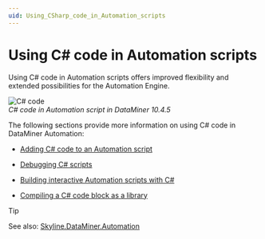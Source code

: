 ```yaml
---
uid: Using_CSharp_code_in_Automation_scripts
---
```


# Using C# code in Automation scripts

Using C# code in Automation scripts offers improved flexibility and extended possibilities for the Automation Engine.

![C# code](~/user-guide/images/CSharp.png)<br>*C# code in Automation script in DataMiner 10.4.5*

The following sections provide more information on using C# code in DataMiner Automation:

- [Adding C# code to an Automation script](xref:Adding_CSharp_code_to_an_Automation_script)

- [Debugging C# scripts](xref:Debugging_CSharp_scripts)

- [Building interactive Automation scripts with C#](xref:Building_interactive_Automation_scripts_with_CSharp)

- [Compiling a C# code block as a library](xref:Compiling_a_CSharp_code_block_as_a_library)

> [!TIP]
> See also: [Skyline.DataMiner.Automation](xref:Skyline.DataMiner.Automation)
